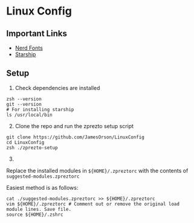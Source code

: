 # Linux Config

## Important Links

- [Nerd Fonts](https://www.nerdfonts.com/)
- [Starship](https://starship.rs/)

## Setup

1. Check dependencies are installed

```shell
zsh --version
git --version
# For installing starship
ls /usr/local/bin
```

2. Clone the repo and run the zprezto setup script

```shell
git clone https://github.com/JamesOrson/LinuxConfig
cd LinuxConfig
zsh ./zprezto-setup
```

3.

Replace the installed modules in `${HOME}/.zpreztorc` with the contents of `suggested-modules.zpreztorc`

Easiest method is as follows:

```shell
cat ./suggested-modules.zpreztorc >> ${HOME}/.zpreztorc
vim ${HOME}/.zpreztorc # Comment out or remove the original load module lines. Save file.
source ${HOME}/.zshrc
```

